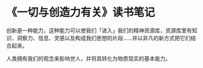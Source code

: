 # 《一切与创造力有关》读书笔记

创新是一种能力，这种能力可以使我们「进入」我们的精神资源库，资源库里有知识、洞察力、信息、灵感以及构成我们思想的片段……并以非凡的新方式把它们结合起来。

人类拥有我们的观念来影响世人，并将其转化为物质现实的基本能力。

